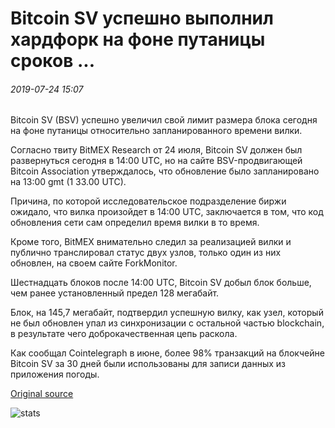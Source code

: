 # Bitcoin SV успешно выполнил хардфорк на фоне путаницы сроков ...

###### 2019-07-24 15:07

Bitcoin SV (BSV) успешно увеличил свой лимит размера блока сегодня на фоне путаницы относительно запланированного времени вилки.

Согласно твиту BitMEX Research от 24 июля, Bitcoin SV должен был развернуться сегодня в 14:00 UTC, но на сайте BSV-продвигающей Bitcoin Association утверждалось, что обновление было запланировано на 13:00 gmt (1 33.00 UTC).

Причина, по которой исследовательское подразделение биржи ожидало, что вилка произойдет в 14:00 UTC, заключается в том, что код обновления сети сам определил время вилки в то время.

Кроме того, BitMEX внимательно следил за реализацией вилки и публично транслировал статус двух узлов, только один из них обновлен, на своем сайте ForkMonitor.

Шестнадцать блоков после 14:00 UTC, Bitcoin SV добыл блок больше, чем ранее установленный предел 128 мегабайт.

Блок, на 145,7 мегабайт, подтвердил успешную вилку, как узел, который не был обновлен упал из синхронизации с остальной частью blockchain, в результате чего доброкачественная цепь раскола.

Как сообщал Cointelegraph в июне, более 98% транзакций на блокчейне Bitcoin SV за 30 дней были использованы для записи данных из приложения погоды.

[Original source](https://cointelegraph.com/news/bitcoin-sv-successfully-performed-a-hard-fork-amid-timing-confusion)

![stats](https://c.statcounter.com/11760860/0/a89fa40b/1/ "stats")
